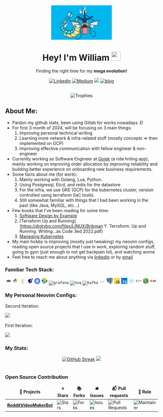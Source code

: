 <!-- Introduction section -->
<p align="center">
 <img width="200px" src="gyarados.jpg" align="center" />
 <h1 align="center">Hey! I'm William <img src="https://raw.githubusercontent.com/Pocco81/Pocco81/main/assets/hi.gif?raw=true" width="30px" height="30px"></h1>
 <p align="center">Finding the right time for my <b> mega evolution! </b></p>
</p>

<!-- Profile  -->
<p align="center">
    <a href="https://www.linkedin.com/in/williamong9923/" target="_blank"><img src="https://img.shields.io/badge/LinkedIn-%230077B5.svg?&style=flat&logo=linkedin&logoColor=white" alt="LinkedIn"></a>
    <a href="https://medium.com/@williamong1400" target="_blank"><img src="https://img.shields.io/badge/Medium-gray.svg?&style=flat&logo=medium&logoColor=white" alt="Medium"></a>
    <a href="https://william9923.github.io" target="_blank"><img src="https://img.shields.io/static/v1?label=Website&message=github.io&color=%230076D6&style=flat-square&logo=firefox" /></a>
    <a href="https://williamong.netlify.app/" target="_blank"><img src="https://img.shields.io/static/v1?label=blog&message=5&color=%250076F6&style=flat-square&logo=hand" alt="blog" /></a>
    <br />
    <br />
</p>

<!-- Github Trophies  -->
<p align="center">
  <img alig src="https://github-profile-trophy.vercel.app/?username=Pocco81&theme=onedark&&margin-w=12&column=6&rank=SSS,SS,S,AAA,AA,A,B,C&no-frame=true" alt="Trophies" />
</p>

<!-- Personal Information / Details  -->
<h2><strong>About Me:</strong></h2>

- Pardon my github stats, been using Gitlab for works nowadays :D
- For first 3 month of 2024, will be focusing on 3 main things:
  1. Improving personal technical writing
  2. Learning more network & infra-related stuff (mostly concepts => then implemented on GCP)
  3. Improving effective communication with fellow engineer & non-engineer
- Currently working as Software Engineer at [Gojek](https://www.linkedin.com/company/gojek/) (a ride hriling app), mainly working on improving order allocation by improving reliability and building better experience on onboarding new business requirements.
- Some facts about me (for work):
  1. Mainly working with Golang, Lua, Python.
  2. Using Postgresql, Etcd, and redis for the datastore
  3. For the infra, we use GKE (GCP) for the kubernetes cluster, version
     controlled using terraform (IaC tools).
  4. Still somewhat familiar with things that I had been working in the past
     (like Java, MySQL, etc...)
- Few books that I've been reading for some time:
  1. [Software Design by Example](https://third-bit.com/sdxpy/)
  2. [Terraform Up and Running](https://digtvbg.com/files/LINUX/Brikman Y. Terraform. Up and Running. Writing...as Code 3ed 2022.pdf)
  3. [Managing Kubernetes](https://www.oreilly.com/library/view/managing-kubernetes/9781492033905/)
- My main hobby is improving (mostly just tweaking) my neovim configs, reading open source
  projects that I use in work, exploring random
  stuff, going to gym (just enough to not get backpain lol), and watching anime
- Feel free to reach me about anything via [linkedin](https://www.linkedin.com/in/williamong9923/) or by
  [email](mailto:williamong1400@gmail.com)

<!-- Tech Stack  -->
<h3><strong>Familiar Tech Stack:</strong></h3>
<code><img height="20" src="https://raw.githubusercontent.com/github/explore/80688e429a7d4ef2fca1e82350fe8e3517d3494d/topics/go/go.png" alt="go"></code>
<code><img height="20" src="https://raw.githubusercontent.com/github/explore/80688e429a7d4ef2fca1e82350fe8e3517d3494d/topics/python/python.png" alt="python"></code>  
<code><img height="20" src="https://raw.githubusercontent.com/github/explore/5b3600551e122a3277c2c5368af2ad5725ffa9a1/topics/java/java.png" alt="java"></code>
<code><img height="20" src="https://raw.githubusercontent.com/github/explore/80688e429a7d4ef2fca1e82350fe8e3517d3494d/topics/lua/lua.png" alt="lua"></code>
<code><img height="20" src="https://raw.githubusercontent.com/github/explore/01ea2a586e5da744792d0ccfce2f68b861f29301/topics/kubernetes/kubernetes.png" alt="kubernetes"></code>
<code><img height="20" src="https://raw.githubusercontent.com/github/explore/d73b58ded658144cd29547485b8537306012eb86/topics/elasticsearch/elasticsearch.png" alt="elastic-search"></code>
<code><img height="20" src="https://avatars.githubusercontent.com/u/7195757?s=48&v=4" alt="grafana"></code>
<code><img height="20" src="https://camo.githubusercontent.com/35df65972dd10241edb2bdbd1f49f7f52b83f909b32d91f76aa6bd0c6b976ea5/68747470733a2f2f6e73712e696f2f7374617469632f696d672f6e73715f626c75652e706e67" alt="nsq"></code>
<code><img height="20" src="https://avatars.githubusercontent.com/u/47359?s=48&v=4" alt="kafka"></code>
<code><img height="20" src="https://raw.githubusercontent.com/github/explore/80688e429a7d4ef2fca1e82350fe8e3517d3494d/topics/mysql/mysql.png" alt="mysql"></code>
<code><img height="20" src="https://raw.githubusercontent.com/github/explore/80688e429a7d4ef2fca1e82350fe8e3517d3494d/topics/postgresql/postgresql.png" alt="postgresql"></code>
<code><img height="20" src="https://raw.githubusercontent.com/github/explore/80688e429a7d4ef2fca1e82350fe8e3517d3494d/topics/javascript/javascript.png" alt="javascript"></code>
<code><img height="20" src="https://raw.githubusercontent.com/github/explore/80688e429a7d4ef2fca1e82350fe8e3517d3494d/topics/typescript/typescript.png" alt="typescript"></code>
<code><img height="20" src="https://raw.githubusercontent.com/github/explore/80688e429a7d4ef2fca1e82350fe8e3517d3494d/topics/react/react.png" alt="react"></code>
<code><img height="20" src="https://raw.githubusercontent.com/github/explore/80688e429a7d4ef2fca1e82350fe8e3517d3494d/topics/flask/flask.png" alt="flask"></code>
<code><img height="20" src="https://raw.githubusercontent.com/github/explore/80688e429a7d4ef2fca1e82350fe8e3517d3494d/topics/nodejs/nodejs.png" alt="nodejs"></code>
<code><img height="20" src="https://raw.githubusercontent.com/github/explore/80688e429a7d4ef2fca1e82350fe8e3517d3494d/topics/git/git.png" alt="git"></code>

<!-- Neovim configs  -->
<h3><strong>My Personal Neovim Configs: </strong></h3>
<p>Second Iteration:</p>
<a href="https://github.com/William9923/snorlax.nvim" target="_blank">
 <img src="https://github-readme-stats.vercel.app/api/pin/?username=William9923&repo=snorlax.nvim&show_owner=true" />
</a>

<p>First Iteration:</p>
<a href="https://github.com/William9923/gyarados.nvim" target="_blank">
 <img src="https://github-readme-stats.vercel.app/api/pin/?username=William9923&repo=gyarados.nvim&show_owner=true" />
</a>

<!-- Github stats  -->
<h3><strong>My Stats:</strong></h3>
<div align="center"> 
<a href="https://git.io/streak-stats"><img src="http://github-readme-streak-stats.herokuapp.com?user=William9923&amp;theme=github-dark-blue&amp;hide_border=true" alt="GitHub Streak"></a>

<a href="https://github.com/William9923">
  <img src="https://github-readme-stats.vercel.app/api?username=William9923&show_icons=true&title_color=ffffff&icon_color=34abeb&text_color=daf7dc&bg_color=151515&theme=dark" /></a>
  </div> 
<br/>

<!-- Project Contribution. TODO: change into personal project here!  -->
<h3><strong>Open Source Contribution</strong></h3>

<table>
  <thead align="center">
    <tr border: none;>
      <td><b>🎁 Projects</b></td>
      <td><b>⭐ Stars</b></td>
      <td><b>📚 Forks</b></td>
      <td><b>🛎 Issues</b></td>
      <td><b>📬 Pull requests</b></td>
     <td><b>💼 Role</b></td>
    </tr>
  </thead>
  <tbody>
    <tr>
      <td><a href="https://github.com/elebumm/RedditVideoMakerBot"><b>RedditVideoMakerBot</b></a></td>
      <td><img alt="Stars" src="https://img.shields.io/github/stars/elebumm/RedditVideoMakerBot?style=flat-square&labelColor=343b41"/></td>
      <td><img alt="Forks" src="https://img.shields.io/github/forks/elebumm/RedditVideoMakerBot?style=flat-square&labelColor=343b41"/></td>
      <td><img alt="Issues" src="https://img.shields.io/github/issues/elebumm/RedditVideoMakerBot?style=flat-square&labelColor=343b41"/></td>
      <td><img alt="Pull Requests" src="https://img.shields.io/github/issues-pr/elebumm/RedditVideoMakerBot?style=flat-square&labelColor=343b41"/></td>
     <td><img alt="Maintainer" src="https://img.shields.io/badge/role-Contributor-green"/></td>
    </tr>
  </tbody>
</table>

